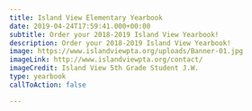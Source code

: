 ```yaml
---
title: Island View Elementary Yearbook
date: 2019-04-24T17:59:41.000+00:00
subtitle: Order your 2018-2019 Island View Yearbook!
description: Order your 2018-2019 Island View Yearbook!
image: https://www.islandviewpta.org/uploads/Banner-01.jpg
imageLink: http://www.islandviewpta.org/contact/
imageCredit: Island View 5th Grade Student J.W.
type: yearbook
callToAction: false

---
```

